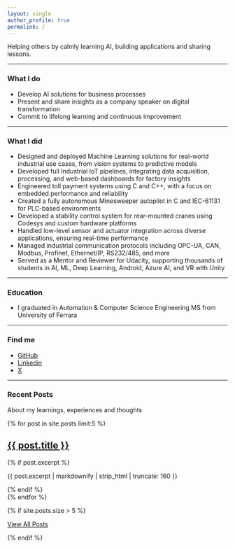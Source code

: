 ```yaml
---
layout: single
author_profile: true
permalink: /
---
```


Helping others by calmly learning AI, building applications and sharing lessons.

---

### What I do

- Develop AI solutions for business processes
- Present and share insights as a company speaker on digital transformation
- Commit to lifelong learning and continuous improvement

---

### What I did

- Designed and deployed Machine Learning solutions for real-world industrial use cases, from vision systems to predictive models
- Developed full Industrial IoT pipelines, integrating data acquisition, processing, and web-based dashboards for factory insights
- Engineered toll payment systems using C and C++, with a focus on embedded performance and reliability
- Created a fully autonomous Minesweeper autopilot in C and IEC-61131 for PLC-based environments
- Developed a stability control system for rear-mounted cranes using Codesys and custom hardware platforms
- Handled low-level sensor and actuator integration across diverse applications, ensuring real-time performance
- Managed industrial communication protocols including OPC-UA, CAN, Modbus, Profinet, Ethernet/IP, RS232/485, and more
- Served as a Mentor and Reviewer for Udacity, supporting thousands of students in AI, ML, Deep Learning, Android, Azure AI, and VR with Unity

---

### Education

- I graduated in Automation & Computer Science Engineering MS from University of Ferrara

---

### Find me

- [GitHub](https://github.com/federicomartini) 
- [Linkedin](https://www.linkedin.com/in/federicomartini/)
- [X](https://x.com/martinife)

---

### Recent Posts
About my learnings, experiences and thoughts

{% for post in site.posts limit:5 %}
  <article class="archive__item" itemscope itemtype="https://schema.org/CreativeWork">
    <h2 class="archive__item-title" itemprop="headline">
      <a href="{{ post.url | relative_url }}" rel="permalink">{{ post.title }}</a>
    </h2>
    {% if post.excerpt %}
      <p class="archive__item-excerpt" itemprop="description">{{ post.excerpt | markdownify | strip_html | truncate: 160 }}</p>
    {% endif %}
  </article>
{% endfor %}

{% if site.posts.size > 5 %}
  <p><a href="{{ '/posts/' | relative_url }}" class="btn btn--primary">View All Posts</a></p>
{% endif %}
